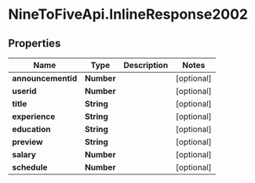 # NineToFiveApi.InlineResponse2002

## Properties
Name | Type | Description | Notes
------------ | ------------- | ------------- | -------------
**announcementid** | **Number** |  | [optional] 
**userid** | **Number** |  | [optional] 
**title** | **String** |  | [optional] 
**experience** | **String** |  | [optional] 
**education** | **String** |  | [optional] 
**preview** | **String** |  | [optional] 
**salary** | **Number** |  | [optional] 
**schedule** | **Number** |  | [optional] 


